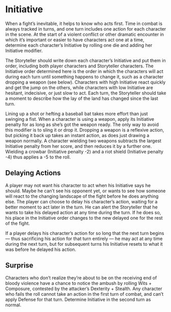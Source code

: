 # Initiative

When a fight’s inevitable, it helps to know who acts first.
Time in combat is always tracked in turns, and one turn includes one action for each character in the scene. At the start
of a violent conflict or other dramatic encounter in which
it’s important or easier to have characters act one at a time,
determine each character’s Initiative by rolling one die and
adding her Initiative modifier.

The Storyteller should write down each character’s
Initiative and put them in order, including both player characters and Storyteller characters. The Initiative order determined
here is the order in which the characters will act during each
turn until something happens to change it, such as a character
dropping a weapon (see below). Characters with high Initiative
react quickly and get the jump on the others, while characters
with low Initiative are hesitant, indecisive, or just slow to act.
Each turn, the Storyteller should take a moment to describe
how the lay of the land has changed since the last turn.

Lining up a shot or hefting a baseball bat takes more
effort than just swinging a fist. When a character is using a
weapon, apply its Initiative penalty for as long as she’s got
the weapon ready. The only way to avoid this modifier is to
sling it or drop it. Dropping a weapon is a reflexive action,
but picking it back up takes an instant action, as does just
drawing a weapon normally. A character wielding two weapons subtracts the largest Initiative penalty from her score,
and then reduces it by a further one. Wielding a crowbar
(Initiative penalty -2) and a riot shield (Initiative penalty -4)
thus applies a -5 to the roll.

## Delaying Actions

A player may not want his character to act when his
Initiative says he should. Maybe he can’t see his opponent
yet, or wants to see how someone will react to the changing
landscape of the fight before he does anything else. The player
can choose to delay his character’s action, waiting for a better
moment to act later in the turn. He can alert the Storyteller
that he wants to take his delayed action at any time during the
turn. If he does so, his place in the Initiative order changes
to the new delayed one for the rest of the fight.

If a player delays his character’s action for so long that
the next turn begins — thus sacrificing his action for that turn entirely — he may act at any time during the next turn,
but for subsequent turns his Initiative resets to what it was
before he delayed his action.

## Surprise

Characters who don’t realize they’re about to be on the
receiving end of bloody violence have a chance to notice the
ambush by rolling Wits + Composure, contested by the attacker’s
Dexterity + Stealth. Any character who fails the roll cannot take
an action in the first turn of combat, and can’t apply Defense
for that turn. Determine Initiative in the second turn as normal.

